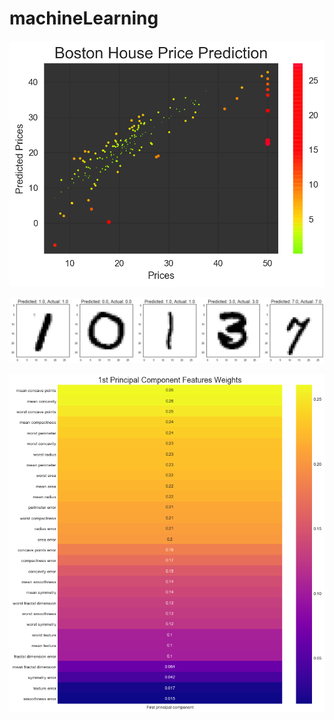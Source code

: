 # machineLearning

![Screenshot](bostonHousePrediction.png)

![Screenshot](mnistLabelAndPred.png)

![Screenshot](pca_breath_cancer.png)
